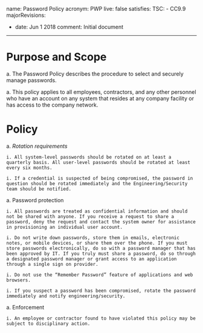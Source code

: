 name: Password Policy
acronym: PWP
live: false
satisfies:
  TSC:
    - CC9.9
majorRevisions:
  - date: Jun 1 2018
    comment: Initial document
---

# Purpose and Scope 

a. The Password Policy describes the procedure to select and securely manage passwords. 

a. This policy applies to all employees, contractors, and any other personnel who have an account on any system that resides at any company facility or has access to the company network.  

# Policy

a. *Rotation requirements* 

    i. All system-level passwords should be rotated on at least a quarterly basis. All user-level passwords should be rotated at least every six months. 

    i. If a credential is suspected of being compromised, the password in question should be rotated immediately and the Engineering/Security team should be notified. 

a. Password protection

    i. All passwords are treated as confidential information and should not be shared with anyone. If you receive a request to share a password, deny the request and contact the system owner for assistance in provisioning an individual user account. 

    i. Do not write down passwords, store them in emails, electronic notes, or mobile devices, or share them over the phone. If you must store passwords electronically, do so with a password manager that has been approved by IT. If you truly must share a password, do so through a designated password manager or grant access to an application through a single sign on provider. 

    i. Do not use the “Remember Password” feature of applications and web browsers. 

    i. If you suspect a password has been compromised, rotate the password immediately and notify engineering/security. 

a. Enforcement

    i. An employee or contractor found to have violated this policy may be subject to disciplinary action. 


